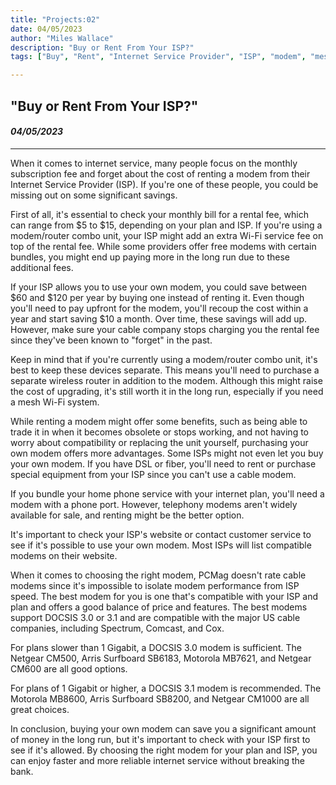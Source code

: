 ```yaml
---
title: "Projects:02"
date: 04/05/2023
author: "Miles Wallace"
description: "Buy or Rent From Your ISP?"
tags: ["Buy", "Rent", "Internet Service Provider", "ISP", "modem", "mesh", "wi-fi"]

---
```

## "Buy or Rent From Your ISP?"
#### _04/05/2023_  
____
When it comes to internet service, many people focus on the monthly subscription fee and forget about the cost of renting a modem from their Internet Service Provider (ISP). If you're one of these people, you could be missing out on some significant savings.

First of all, it's essential to check your monthly bill for a rental fee, which can range from $5 to $15, depending on your plan and ISP. If you're using a modem/router combo unit, your ISP might add an extra Wi-Fi service fee on top of the rental fee. While some providers offer free modems with certain bundles, you might end up paying more in the long run due to these additional fees.

If your ISP allows you to use your own modem, you could save between $60 and $120 per year by buying one instead of renting it. Even though you'll need to pay upfront for the modem, you'll recoup the cost within a year and start saving $10 a month. Over time, these savings will add up. However, make sure your cable company stops charging you the rental fee since they've been known to "forget" in the past.

Keep in mind that if you're currently using a modem/router combo unit, it's best to keep these devices separate. This means you'll need to purchase a separate wireless router in addition to the modem. Although this might raise the cost of upgrading, it's still worth it in the long run, especially if you need a mesh Wi-Fi system.

While renting a modem might offer some benefits, such as being able to trade it in when it becomes obsolete or stops working, and not having to worry about compatibility or replacing the unit yourself, purchasing your own modem offers more advantages. Some ISPs might not even let you buy your own modem. If you have DSL or fiber, you'll need to rent or purchase special equipment from your ISP since you can't use a cable modem.

If you bundle your home phone service with your internet plan, you'll need a modem with a phone port. However, telephony modems aren't widely available for sale, and renting might be the better option.

It's important to check your ISP's website or contact customer service to see if it's possible to use your own modem. Most ISPs will list compatible modems on their website.

When it comes to choosing the right modem, PCMag doesn't rate cable modems since it's impossible to isolate modem performance from ISP speed. The best modem for you is one that's compatible with your ISP and plan and offers a good balance of price and features. The best modems support DOCSIS 3.0 or 3.1 and are compatible with the major US cable companies, including Spectrum, Comcast, and Cox.

For plans slower than 1 Gigabit, a DOCSIS 3.0 modem is sufficient. The Netgear CM500, Arris Surfboard SB6183, Motorola MB7621, and Netgear CM600 are all good options.

For plans of 1 Gigabit or higher, a DOCSIS 3.1 modem is recommended. The Motorola MB8600, Arris Surfboard SB8200, and Netgear CM1000 are all great choices.

In conclusion, buying your own modem can save you a significant amount of money in the long run, but it's important to check with your ISP first to see if it's allowed. By choosing the right modem for your plan and ISP, you can enjoy faster and more reliable internet service without breaking the bank.